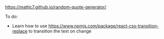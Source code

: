 https://mattjc7.github.io/random-quote-generator/

To do:

- Learn how to use https://www.npmjs.com/package/react-css-transition-replace to transition the text on change